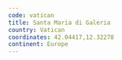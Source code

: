 ```yaml
---
code: vatican
title: Santa Maria di Galeria
country: Vatican
coordinates: 42.04417,12.32278
continent: Europe
---
```

